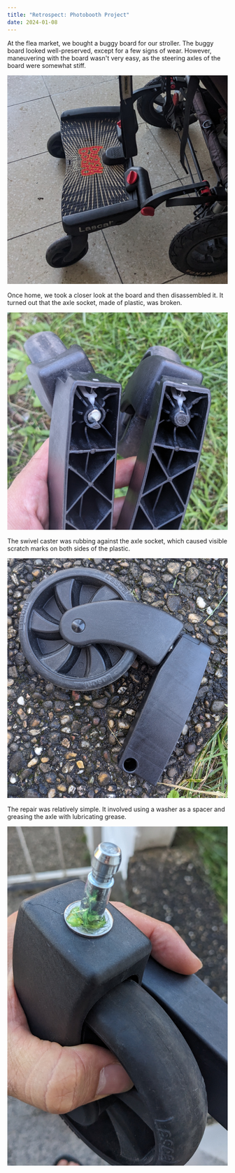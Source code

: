 ```yaml
---
title: "Retrospect: Photobooth Project"
date: 2024-01-08
---
```


At the flea market, we bought a buggy board for our stroller. The buggy board looked well-preserved, except for a few signs of wear. However, maneuvering with the board wasn't very easy, as the steering axles of the board were somewhat stiff.

![Buggyboard](/assets/2024-01-08/Buggieboard1.jpg)

Once home, we took a closer look at the board and then disassembled it. It turned out that the axle socket, made of plastic, was broken.

![Buggyboard](/assets/2024-01-08/Buggieboard2.jpg)

The swivel caster was rubbing against the axle socket, which caused visible scratch marks on both sides of the plastic.

![Buggyboard](/assets/2024-01-08/Buggieboard3.jpg)

The repair was relatively simple. It involved using a washer as a spacer and greasing the axle with lubricating grease.

![Buggyboard](/assets/2024-01-08/Buggieboard4.jpg)